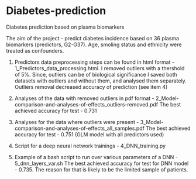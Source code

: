 # Diabetes-prediction
Diabetes prediction based on plasma biomarkers

The aim of the project - predict diabetes incidence based on 36 plasma biomarkers (predictors, G2-G37). Age, smoling status and ethnicity were treated as confounders.

1) Predictors data preprocessing steps can be found in html format - 1_Predictors_data_processing.html. I removed outliers with a thershold of 5%. Since, outliers can be of biological significance I saved both datasets with outliers and without them, and analysed them separately. Outliers removal decreased accuracy of prediction (see item 4)

2) Analyses of the data with removed outliers in pdf format - 2_Model-comparison-and-analyses-of-effects_outliers-removed.pdf
The best achieved accuracy for test - 0.731

3) Analyses for the data where outliers were present - 3_Model-comparison-and-analyses-of-effects_all_samples.pdf
The best achieved accuracy for test - 0.751 (GLM model with all predictors used)

4) Script for a deep neural network trainings - 4_DNN_training.py

5) Example of a bash script to run over various parameters of a DNN - 5_dnn_layers_var.sh 
The best achieved accuracy for test for DNN model - 0.735. The reason for that is likely to be the limited sample of patients. 
